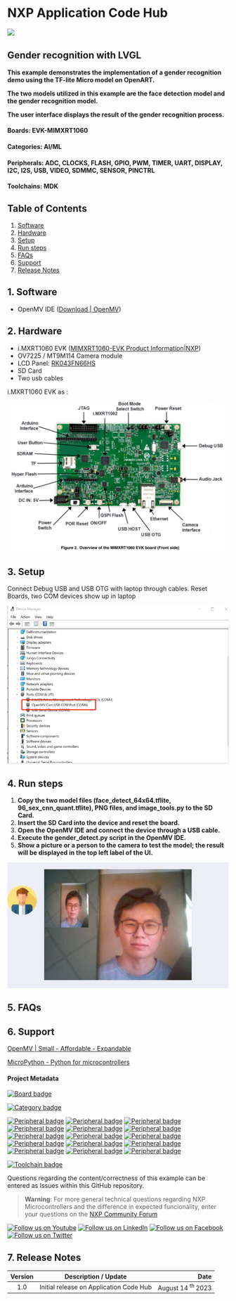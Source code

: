 # NXP Application Code Hub

[<img src="https://mcuxpresso.nxp.com/static/icon/nxp-logo-color.svg" width="100"/>](https://www.nxp.com)

## Gender recognition with LVGL

**This example demonstrates the implementation of a gender recognition demo using the TF-lite Micro model on OpenART.**

**The two models utilized in this example are the face detection model and the gender recognition model.**

**The user interface displays the result of the gender recognition process.**

#### Boards: EVK-MIMXRT1060

#### Categories: AI/ML

#### Peripherals: ADC, CLOCKS, FLASH, GPIO, PWM, TIMER, UART, DISPLAY, I2C, I2S, USB, VIDEO, SDMMC, SENSOR, PINCTRL

#### Toolchains: MDK

## Table of Contents

1. [Software](#step1)
2. [Hardware](#step2)
3. [Setup](#step3)
4. [Run steps](#step4)
5. [FAQs](#step5)
6. [Support](#step6)
7. [Release Notes](#step7)

## 1. Software <a name="step1"></a>

* OpenMV IDE ([Download | OpenMV](https://openmv.io/pages/download))

## 2. Hardware <a name="step2"></a>

* i.MXRT1060 EVK ([MIMXRT1060-EVK Product Information|NXP](https://www.nxp.com/part/MIMXRT1060-EVK#/))
* OV7225 / MT9M114 Camera module
* LCD Panel: [RK043FN66HS](https://www.nxp.com/part/RK043FN66HS-CTG)
* SD Card
* Two usb cables


 i.MXRT1060 EVK as :

![](images/board_front.png)

## 3. Setup <a name="step3"></a>

Connect Debug USB and USB OTG with laptop through cables.
Reset Boards, two COM devices show up in laptop

![](images/devices.png)

## 4. Run steps <a name="step4"></a>

1. **Copy the two model files (face_detect_64x64.tflite, 96_sex_cnn_quant.tflite), PNG files, and image_tools.py to the SD Card.**
2. **Insert the SD Card into the device and reset the board.**
3. **Open the OpenMV IDE and connect the device through a USB cable.**
4. **Execute the gender_detect.py script in the OpenMV IDE.**
5. **Show a picture or a person to the camera to test the model; the result will be displayed in the top left label of the UI.**

![](images\example.jpg)

## 5. FAQs <a name="step5"></a>



## 6. Support <a name="step6"></a>

[OpenMV | Small - Affordable - Expandable](https://openmv.io/)

[MicroPython - Python for microcontrollers](https://micropython.org/)

#### Project Metadata

<!----- Boards ----->

[![Board badge](https://img.shields.io/badge/Board-EVK–MIMXRT1060-blue)](https://github.com/search?q=org%3Anxp-appcodehub+EVK-MIMXRT1060+in%3Areadme&type=Repositories)

<!----- Categories ----->

[![Category badge](https://img.shields.io/badge/Category-AI/ML-yellowgreen)](https://github.com/search?q=org%3Anxp-appcodehub+aiml+in%3Areadme&type=Repositories)

<!----- Peripherals ----->

[![Peripheral badge](https://img.shields.io/badge/Peripheral-ADC-yellow)](https://github.com/search?q=org%3Anxp-appcodehub+adc+in%3Areadme&type=Repositories) [![Peripheral badge](https://img.shields.io/badge/Peripheral-CLOCKS-yellow)](https://github.com/search?q=org%3Anxp-appcodehub+clocks+in%3Areadme&type=Repositories) [![Peripheral badge](https://img.shields.io/badge/Peripheral-FLASH-yellow)](https://github.com/search?q=org%3Anxp-appcodehub+flash+in%3Areadme&type=Repositories) [![Peripheral badge](https://img.shields.io/badge/Peripheral-GPIO-yellow)](https://github.com/search?q=org%3Anxp-appcodehub+gpio+in%3Areadme&type=Repositories) [![Peripheral badge](https://img.shields.io/badge/Peripheral-PWM-yellow)](https://github.com/search?q=org%3Anxp-appcodehub+pwm+in%3Areadme&type=Repositories) [![Peripheral badge](https://img.shields.io/badge/Peripheral-TIMER-yellow)](https://github.com/search?q=org%3Anxp-appcodehub+timer+in%3Areadme&type=Repositories) [![Peripheral badge](https://img.shields.io/badge/Peripheral-UART-yellow)](https://github.com/search?q=org%3Anxp-appcodehub+uart+in%3Areadme&type=Repositories) [![Peripheral badge](https://img.shields.io/badge/Peripheral-DISPLAY-yellow)](https://github.com/search?q=org%3Anxp-appcodehub+display+in%3Areadme&type=Repositories) [![Peripheral badge](https://img.shields.io/badge/Peripheral-I2C-yellow)](https://github.com/search?q=org%3Anxp-appcodehub+i2c+in%3Areadme&type=Repositories) [![Peripheral badge](https://img.shields.io/badge/Peripheral-I2S-yellow)](https://github.com/search?q=org%3Anxp-appcodehub+i2s+in%3Areadme&type=Repositories) [![Peripheral badge](https://img.shields.io/badge/Peripheral-USB-yellow)](https://github.com/search?q=org%3Anxp-appcodehub+usb+in%3Areadme&type=Repositories) [![Peripheral badge](https://img.shields.io/badge/Peripheral-VIDEO-yellow)](https://github.com/search?q=org%3Anxp-appcodehub+video+in%3Areadme&type=Repositories) [![Peripheral badge](https://img.shields.io/badge/Peripheral-SDMMC-yellow)](https://github.com/search?q=org%3Anxp-appcodehub+sdmmc+in%3Areadme&type=Repositories) [![Peripheral badge](https://img.shields.io/badge/Peripheral-SENSOR-yellow)](https://github.com/search?q=org%3Anxp-appcodehub+sensor+in%3Areadme&type=Repositories) [![Peripheral badge](https://img.shields.io/badge/Peripheral-PINCTRL-yellow)](https://github.com/search?q=org%3Anxp-appcodehub+pinctrl+in%3Areadme&type=Repositories)

<!----- Toolchains ----->

[![Toolchain badge](https://img.shields.io/badge/Toolchain-MDK-orange)](https://github.com/search?q=org%3Anxp-appcodehub+mdk+in%3Areadme&type=Repositories)

Questions regarding the content/correctness of this example can be entered as Issues within this GitHub repository.

> **Warning**: For more general technical questions regarding NXP Microcontrollers and the difference in expected funcionality, enter your questions on the [NXP Community Forum](https://community.nxp.com/)

[![Follow us on Youtube](https://img.shields.io/badge/Youtube-Follow%20us%20on%20Youtube-red.svg)](https://www.youtube.com/@NXP_Semiconductors)
[![Follow us on LinkedIn](https://img.shields.io/badge/LinkedIn-Follow%20us%20on%20LinkedIn-blue.svg)](https://www.linkedin.com/company/nxp-semiconductors)
[![Follow us on Facebook](https://img.shields.io/badge/Facebook-Follow%20us%20on%20Facebook-blue.svg)](https://www.facebook.com/nxpsemi/)
[![Follow us on Twitter](https://img.shields.io/badge/Twitter-Follow%20us%20on%20Twitter-white.svg)](https://twitter.com/NXP)

## 7. Release Notes <a name="step7"></a>

| Version | Description / Update                    |                                  Date |
| :-----: | --------------------------------------- | ------------------------------------: |
|   1.0   | Initial release on Application Code Hub | August 14 <sup>th </sup> 2023 |
